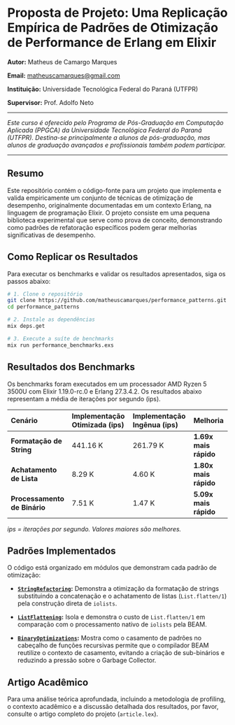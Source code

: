 # Proposta de Projeto: Uma Replicação Empírica de Padrões de Otimização de Performance de Erlang em Elixir

**Autor:** Matheus de Camargo Marques

**Email:** matheuscamarques@gmail.com

**Instituição:** Universidade Tecnológica Federal do Paraná (UTFPR)

**Supervisor:** Prof. Adolfo Neto

---

*Este curso é oferecido pelo Programa de Pós-Graduação em Computação Aplicada (PPGCA) da Universidade Tecnológica Federal do Paraná (UTFPR). Destina-se principalmente a alunos de pós-graduação, mas alunos de graduação avançados e profissionais também podem participar.*

---

## Resumo

Este repositório contém o código-fonte para um projeto que implementa e valida empiricamente um conjunto de técnicas de otimização de desempenho, originalmente documentadas em um contexto Erlang, na linguagem de programação Elixir. O projeto consiste em uma pequena biblioteca experimental que serve como prova de conceito, demonstrando como padrões de refatoração específicos podem gerar melhorias significativas de desempenho.

## Como Replicar os Resultados

Para executar os benchmarks e validar os resultados apresentados, siga os passos abaixo:

```bash
# 1. Clone o repositório
git clone https://github.com/matheuscamarques/performance_patterns.git
cd performance_patterns

# 2. Instale as dependências
mix deps.get

# 3. Execute a suíte de benchmarks
mix run performance_benchmarks.exs
```

## Resultados dos Benchmarks

Os benchmarks foram executados em um processador AMD Ryzen 5 3500U com Elixir 1.19.0-rc.0 e Erlang 27.3.4.2. Os resultados abaixo representam a média de iterações por segundo (ips).

| Cenário | Implementação Otimizada (ips) | Implementação Ingênua (ips) | Melhoria |
| :--- | :--- | :--- | :--- |
| **Formatação de String** | 441.16 K | 261.79 K | **1.69x mais rápido** |
| **Achatamento de Lista** | 8.29 K | 4.60 K | **1.80x mais rápido** |
| **Processamento de Binário** | 7.51 K | 1.47 K | **5.09x mais rápido** |

*ips = iterações por segundo. Valores maiores são melhores.*

## Padrões Implementados

O código está organizado em módulos que demonstram cada padrão de otimização:

- **[`StringRefactoring`](lib/string_refactoring.ex):** Demonstra a otimização da formatação de strings substituindo a concatenação e o achatamento de listas (`List.flatten/1`) pela construção direta de `iolists`.

- **[`ListFlattening`](lib/list_flattening.ex):** Isola e demonstra o custo de `List.flatten/1` em comparação com o processamento nativo de `iolists` pela BEAM.

- **[`BinaryOptimizations`](lib/binary_optimizations.ex):** Mostra como o casamento de padrões no cabeçalho de funções recursivas permite que o compilador BEAM reutilize o contexto de casamento, evitando a criação de sub-binários e reduzindo a pressão sobre o Garbage Collector.

## Artigo Acadêmico

Para uma análise teórica aprofundada, incluindo a metodologia de profiling, o contexto acadêmico e a discussão detalhada dos resultados, por favor, consulte o artigo completo do projeto (`article.lex`).
